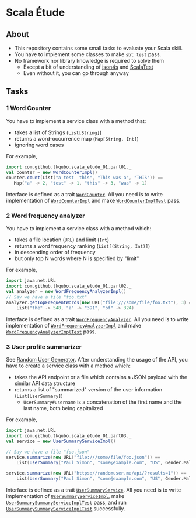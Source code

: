 # Scala Étude

## About

- This repository contains some small tasks to evaluate your Scala skill.
- You have to implement some classes to make `sbt test` pass. 
- No framework nor library knowledge is required to solve them
    - Except a bit of understanding of [json4s](https://github.com/json4s/json4s) and [ScalaTest](http://www.scalatest.org/)
    - Even without it, you can go through anyway

## Tasks

### 1 Word Counter

You have to implement a service class with a method that:

- takes a list of Strings (`List[String]`)
- returns a word-occurrence map (`Map[String, Int]`)
- ignoring word cases

For example,

```scala
import com.github.tkqubo.scala_etude_01.part01._
val counter = new WordCounterImpl()
counter.count(List("a test  this", "This was a", "THIS")) ==
   Map("a" -> 2, "test" -> 1, "this" -> 3, "was" -> 1)
```
  
Interface is defined as a trait [`WordCounter`](https://github.com/tkqubo/scala-etude-01/blob/master/src/main/scala/com/github/tkqubo/scala_etude_01/part01/WordCounter.scala).
All you need is to write implementation of [`WordCounterImpl`](https://github.com/tkqubo/scala-etude-01/blob/master/src/main/scala/com/github/tkqubo/scala_etude_01/part01/WordCounterImpl.scala)
 and make [`WordCounterImplTest`](https://github.com/tkqubo/scala-etude-01/blob/master/src/test/scala/com/github/tkqubo/scala_etude_01/part01/WordCounterImplTest.scala) pass.

### 2 Word frequency analyzer

You have to implement a service class with a method which:

- takes a file location (`URL`) and limit (`Int`)
- returns a word frequency ranking (`List[(String, Int)]`)
- in descending order of frequency
- but only top N words where N is specified by "limit"

For example,

```scala
import java.net.URL
import com.github.tkqubo.scala_etude_01.part02._
val analyzer = new WordFrequencyAnalyzerImpl()
// Say we have a file "foo.txt"
analyzer.getTopFrequentWords(new URL("file:///some/file/foo.txt"), 3) ==
    List("the" -> 548, "a" -> "391", "of" -> 324)
```

Interface is defined as a trait [`WordFrequencyAnalyzer`](https://github.com/tkqubo/scala-etude-01/blob/master/src/main/scala/com/github/tkqubo/scala_etude_01/part02/WordFrequencyAnalyzer.scala).
All you need is to write implementation of [`WordFrequencyAnalyzerImpl`](https://github.com/tkqubo/scala-etude-01/blob/master/src/main/scala/com/github/tkqubo/scala_etude_01/part02/WordFrequencyAnalyzerImpl.scala)
 and make [`WordFrequencyAnalyzerImplTest`](https://github.com/tkqubo/scala-etude-01/blob/master/src/test/scala/com/github/tkqubo/scala_etude_01/part02/WordFrequencyAnalyzerImplTest.scala) pass.

### 3 User profile summarizer

See [Random User Generator](https://randomuser.me/).
After understanding the usage of the API, you have to create a service class with a method which:

- takes the API endpoint or a file which contains a JSON payload with the similar API data structure
- returns a list of "summarized" version of the user information (`List[UserSummary]`)
    - `UserSummary#username` is a concatenation of the first name and the last name, both being capitalized

For example,

```scala
import java.net.URL
import com.github.tkqubo.scala_etude_01.part03._
val service = new UserSummaryServiceImpl()

// Say we have a file "foo.json"
service.summarize(new URL("file:///some/file/foo.json")) ==
    List(UserSummary("Paul Simon", "some@example.com", "US", Gender.Male, new URL("http://thumbnail.jpg")))

service.summarize(new URL("https://randomuser.me/api/?results=1")) ==
    List(UserSummary("Paul Simon", "some@example.com", "US", Gender.Male, new URL("http://thumbnail.jpg")))
```    

Interface is defined as a trait [`UserSummaryService`](https://github.com/tkqubo/scala-etude-01/blob/master/src/main/scala/com/github/tkqubo/scala_etude_01/part03/UserSummaryService.scala).
All you need is to write implementation of [`UserSummaryServiceImpl`](https://github.com/tkqubo/scala-etude-01/blob/master/src/main/scala/com/github/tkqubo/scala_etude_01/part03/UserSummaryServiceImpl.scala),
 make [`UserSummarySummaryServiceImplTest`](https://github.com/tkqubo/scala-etude-01/blob/master/src/test/scala/com/github/tkqubo/scala_etude_01/part03/UserSummarySummaryServiceImplTest.scala) pass,
 and run [`UserSummarySummaryServiceImplTest`](https://github.com/tkqubo/scala-etude-01/blob/master/src/test/scala/com/github/tkqubo/scala_etude_01/part03/UserSummarySummaryServiceImplTest.scala#L126-L130) successfully.
